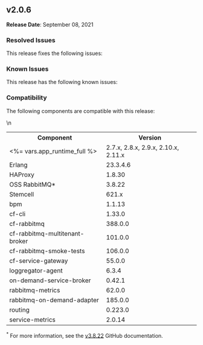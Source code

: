 ## <a id="2-0-6"></a> v2.0.6

**Release Date**: September 08, 2021

### Resolved Issues

This release fixes the following issues:


### Known Issues

This release has the following known issues:


### Compatibility

The following components are compatible with this release:

<table class="nice"> <th>Component</th> <th>Version</th> 	<tr>
		<td><%= vars.app_runtime_full %></td>
		<td>2.7.x, 2.8.x, 2.9.x, 2.10.x, 2.11.x</td>
	</tr>
	<tr>
		<td>Erlang</td>
		<td>23.3.4.6</td>
	</tr>
	<tr>
		<td>HAProxy</td>
		<td>1.8.30</td>
	</tr>
	<tr>
		<td>OSS RabbitMQ*</td>
		<td>3.8.22</td>
	</tr>
	<tr>
		<td>Stemcell</td>
		<td>621.x</td>
	</tr>
	<tr>
		<td>bpm</td>
		<td>1.1.13</td>
	</tr>
	<tr>
		<td>cf-cli</td>
		<td>1.33.0</td>
	</tr>
	<tr>
		<td>cf-rabbitmq</td>
		<td>388.0.0</td>
	</tr>
	<tr>
		<td>cf-rabbitmq-multitenant-broker</td>
		<td>101.0.0</td>
	</tr>
	<tr>
		<td>cf-rabbitmq-smoke-tests</td>
		<td>106.0.0</td>
	</tr>
	<tr>
		<td>cf-service-gateway</td>
		<td>55.0.0</td>
	</tr>
	<tr>
		<td>loggregator-agent</td>
		<td>6.3.4</td>
	</tr>
	<tr>
		<td>on-demand-service-broker</td>
		<td>0.42.1</td>
	</tr>
	<tr>
		<td>rabbitmq-metrics</td>
		<td>62.0.0</td>
	</tr>
	<tr>
		<td>rabbitmq-on-demand-adapter</td>
		<td>185.0.0</td>
	</tr>
	<tr>
		<td>routing</td>
		<td>0.223.0</td>
	</tr>
	<tr>
		<td>service-metrics</td>
		<td>2.0.14</td>
	</tr>\n</table>

<sup>*</sup> For more information, see the <a href="https://github.com/rabbitmq/rabbitmq-server/releases/tag/v3.8.22">v3.8.22</a> GitHub documentation.
